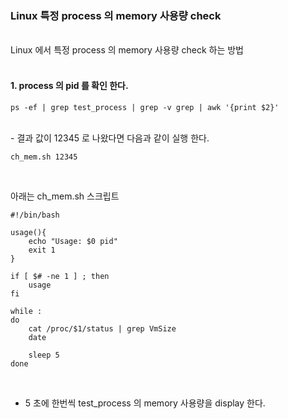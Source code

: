 ### Linux 특정 process 의 memory 사용량 check


<br/>
Linux 에서 특정 process 의 memory 사용량 check 하는 방법<br/>
<br/>


#### 1.  process 의 pid 를 확인 한다.

```
ps -ef | grep test_process | grep -v grep | awk '{print $2}'
```
<br/>
- 결과 값이 12345 로  나왔다면 다음과 같이 실행 한다.
<br/>


```
ch_mem.sh 12345
```
<br/>


아래는 ch_mem.sh  스크립트 

```
#!/bin/bash 

usage(){
	echo "Usage: $0 pid"
	exit 1
}

if [ $# -ne 1 ] ; then
    usage
fi

while : 
do 
	cat /proc/$1/status | grep VmSize
	date
	
	sleep 5 
done
```
<br/>


- 5 초에 한번씩 test_process 의 memory 사용량을 display 한다.
